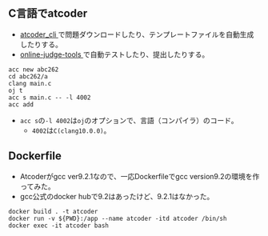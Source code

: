 ## C言語でatcoder

- [ atcoder_cli ](https://github.com/Tatamo/atcoder-cli)で問題ダウンロードしたり、テンプレートファイルを自動生成したりする。
- [ online-judge-tools ](https://github.com/online-judge-tools/oj)で自動テストしたり、提出したりする。

```shell
acc new abc262
cd abc262/a
clang main.c
oj t
acc s main.c -- -l 4002
acc add
```

- `acc s`の`-l 4002`は`oj`のオプションで、言語（コンパイラ）のコード。
  - `4002`は`C(clang10.0.0)`。


## Dockerfile

- Atcoderがgcc ver9.2.1なので、一応Dockerfileでgcc version9.2の環境を作ってみた。
- gcc公式のdocker hubで9.2はあったけど、9.2.1はなかった。

```shell
docker build . -t atcoder
docker run -v ${PWD}:/app --name atcoder -itd atcoder /bin/sh
docker exec -it atcoder bash
```
